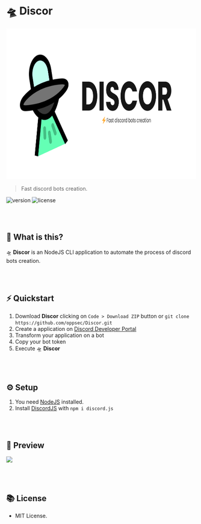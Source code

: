 # 🛸 Discor

<img src="./utils/banner.png" widht="100" height="400"><br>

> Fast discord bots creation.

![version](https://img.shields.io/badge/VERSION-1.1.0-brightgreen.svg?style=for-the-badge)
![license](https://img.shields.io/badge/LICENSE-MIT-blue.svg?style=for-the-badge)

<br><br>

## 🤔 What is this?
🛸 **Discor** is an NodeJS CLI application to automate the process of discord bots creation.

<br><br>

## ⚡ Quickstart
1. Download **Discor** clicking on `Code > Download ZIP` button or `git clone https://github.com/oppsec/Discor.git`
2. Create a application on [Discord Developer Portal](https://discord.com/developers/applications)
3. Transform your application on a bot
4. Copy your bot token
5. Execute 🛸 **Discor**

<br><br>

## ⚙️ Setup
1. You need [NodeJS](http://nodejs.org/) installed.
2. Install [DiscordJS](https://discord.js.org/) with `npm i discord.js`

<br><br>

## 👀 Preview

<img src="./utils/discor.gif" width="800">

<br><br>

## 📚 License
- MIT License.